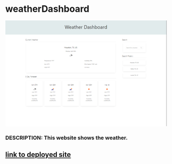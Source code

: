 # weatherDashboard

![screenshot of deployed site](/assets/images/ss1.PNG)

### **DESCRIPTION:** This website shows the weather. ###

## [link to deployed site](https://enzonsn.github.io/weatherDashboard/) ##
